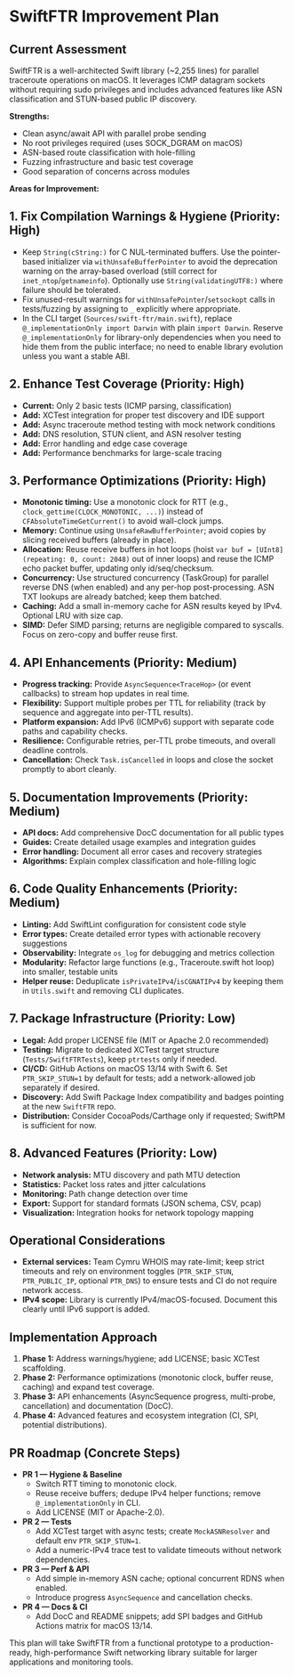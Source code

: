 # SwiftFTR Improvement Plan

## Current Assessment
SwiftFTR is a well-architected Swift library (~2,255 lines) for parallel traceroute operations on macOS. It leverages ICMP datagram sockets without requiring sudo privileges and includes advanced features like ASN classification and STUN-based public IP discovery.

**Strengths:**
- Clean async/await API with parallel probe sending
- No root privileges required (uses SOCK_DGRAM on macOS)
- ASN-based route classification with hole-filling
- Fuzzing infrastructure and basic test coverage
- Good separation of concerns across modules

**Areas for Improvement:**

## 1. Fix Compilation Warnings & Hygiene (Priority: High)
- Keep `String(cString:)` for C NUL-terminated buffers. Use the pointer-based initializer via `withUnsafeBufferPointer` to avoid the deprecation warning on the array-based overload (still correct for `inet_ntop`/`getnameinfo`). Optionally use `String(validatingUTF8:)` where failure should be tolerated.
- Fix unused-result warnings for `withUnsafePointer`/`setsockopt` calls in tests/fuzzing by assigning to `_` explicitly where appropriate.
- In the CLI target (`Sources/swift-ftr/main.swift`), replace `@_implementationOnly import Darwin` with plain `import Darwin`. Reserve `@_implementationOnly` for library-only dependencies when you need to hide them from the public interface; no need to enable library evolution unless you want a stable ABI.

## 2. Enhance Test Coverage (Priority: High)
- **Current:** Only 2 basic tests (ICMP parsing, classification)
- **Add:** XCTest integration for proper test discovery and IDE support
- **Add:** Async traceroute method testing with mock network conditions
- **Add:** DNS resolution, STUN client, and ASN resolver testing
- **Add:** Error handling and edge case coverage
- **Add:** Performance benchmarks for large-scale tracing

## 3. Performance Optimizations (Priority: High)
- **Monotonic timing:** Use a monotonic clock for RTT (e.g., `clock_gettime(CLOCK_MONOTONIC, ...)`) instead of `CFAbsoluteTimeGetCurrent()` to avoid wall-clock jumps.
- **Memory:** Continue using `UnsafeRawBufferPointer`; avoid copies by slicing received buffers (already in place).
- **Allocation:** Reuse receive buffers in hot loops (hoist `var buf = [UInt8](repeating: 0, count: 2048)` out of inner loops) and reuse the ICMP echo packet buffer, updating only id/seq/checksum.
- **Concurrency:** Use structured concurrency (TaskGroup) for parallel reverse DNS (when enabled) and any per-hop post-processing. ASN TXT lookups are already batched; keep them batched.
- **Caching:** Add a small in-memory cache for ASN results keyed by IPv4. Optional LRU with size cap.
- **SIMD:** Defer SIMD parsing; returns are negligible compared to syscalls. Focus on zero-copy and buffer reuse first.

## 4. API Enhancements (Priority: Medium)
- **Progress tracking:** Provide `AsyncSequence<TraceHop>` (or event callbacks) to stream hop updates in real time.
- **Flexibility:** Support multiple probes per TTL for reliability (track by sequence and aggregate into per-TTL results).
- **Platform expansion:** Add IPv6 (ICMPv6) support with separate code paths and capability checks.
- **Resilience:** Configurable retries, per-TTL probe timeouts, and overall deadline controls.
- **Cancellation:** Check `Task.isCancelled` in loops and close the socket promptly to abort cleanly.

## 5. Documentation Improvements (Priority: Medium)
- **API docs:** Add comprehensive DocC documentation for all public types
- **Guides:** Create detailed usage examples and integration guides
- **Error handling:** Document all error cases and recovery strategies  
- **Algorithms:** Explain complex classification and hole-filling logic

## 6. Code Quality Enhancements (Priority: Medium)
- **Linting:** Add SwiftLint configuration for consistent code style
- **Error types:** Create detailed error types with actionable recovery suggestions
- **Observability:** Integrate `os_log` for debugging and metrics collection
- **Modularity:** Refactor large functions (e.g., Traceroute.swift hot loop) into smaller, testable units
- **Helper reuse:** Deduplicate `isPrivateIPv4`/`isCGNATIPv4` by keeping them in `Utils.swift` and removing CLI duplicates.

## 7. Package Infrastructure (Priority: Low)
- **Legal:** Add proper LICENSE file (MIT or Apache 2.0 recommended)
- **Testing:** Migrate to dedicated XCTest target structure (`Tests/SwiftFTRTests`), keep `ptrtests` only if needed.
- **CI/CD:** GitHub Actions on macOS 13/14 with Swift 6. Set `PTR_SKIP_STUN=1` by default for tests; add a network-allowed job separately if desired.
- **Discovery:** Add Swift Package Index compatibility and badges pointing at the new `SwiftFTR` repo.
- **Distribution:** Consider CocoaPods/Carthage only if requested; SwiftPM is sufficient for now.

## 8. Advanced Features (Priority: Low)
- **Network analysis:** MTU discovery and path MTU detection
- **Statistics:** Packet loss rates and jitter calculations  
- **Monitoring:** Path change detection over time
- **Export:** Support for standard formats (JSON schema, CSV, pcap)
- **Visualization:** Integration hooks for network topology mapping

## Operational Considerations
- **External services:** Team Cymru WHOIS may rate-limit; keep strict timeouts and rely on environment toggles (`PTR_SKIP_STUN`, `PTR_PUBLIC_IP`, optional `PTR_DNS`) to ensure tests and CI do not require network access.
- **IPv4 scope:** Library is currently IPv4/macOS-focused. Document this clearly until IPv6 support is added.

## Implementation Approach
1. **Phase 1:** Address warnings/hygiene; add LICENSE; basic XCTest scaffolding.
2. **Phase 2:** Performance optimizations (monotonic clock, buffer reuse, caching) and expand test coverage.
3. **Phase 3:** API enhancements (AsyncSequence progress, multi-probe, cancellation) and documentation (DocC).
4. **Phase 4:** Advanced features and ecosystem integration (CI, SPI, potential distributions).

## PR Roadmap (Concrete Steps)
- **PR 1 — Hygiene & Baseline**
  - Switch RTT timing to monotonic clock.
  - Reuse receive buffers; dedupe IPv4 helper functions; remove `@_implementationOnly` in CLI.
  - Add LICENSE (MIT or Apache-2.0).
- **PR 2 — Tests**
  - Add XCTest target with async tests; create `MockASNResolver` and default env `PTR_SKIP_STUN=1`.
  - Add a numeric-IPv4 trace test to validate timeouts without network dependencies.
- **PR 3 — Perf & API**
  - Add simple in-memory ASN cache; optional concurrent RDNS when enabled.
  - Introduce progress `AsyncSequence` and cancellation checks.
- **PR 4 — Docs & CI**
  - Add DocC and README snippets; add SPI badges and GitHub Actions matrix for macOS 13/14.

This plan will take SwiftFTR from a functional prototype to a production-ready, high-performance Swift networking library suitable for larger applications and monitoring tools.
